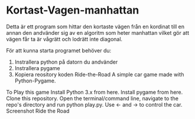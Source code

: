 # Kortast-Vagen-manhattan 
Detta är ett program som hittar den kortaste vägen från en kordinat till en annan den andvänder sig av en algoritm som heter manhattan vilket gör att vägen får ta är vågrätt och lodrätt inte diagonal.

För att kunna starta programet behöver du:
1. Instrallera python på datorn du andvänder 
2. Instrallera pygame
3. Kopiera reository koden
Ride-the-Road
A simple car game made with Python-Pygame.

To Play this game
Install Python 3.x from here.
Install pygame from here.
Clone this repository.
Open the terminal/command line, navigate to the repo's directory and run python play.py.
Use ← and → to control the car.
Screenshot
Ride the Road

